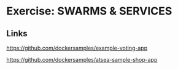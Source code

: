 # Exercise: SWARMS & SERVICES


## Links

https://github.com/dockersamples/example-voting-app

https://github.com/dockersamples/atsea-sample-shop-app

